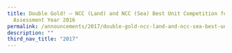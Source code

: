 ```yaml
---
title: Double Gold! – NCC (Land) and NCC (Sea) Best Unit Competition for
  Assessment Year 2016
permalink: /announcements/2017/double-gold-ncc-land-and-ncc-sea-best-unit-competition-for-assessment-year-2016/
description: ""
third_nav_title: "2017"
---
```

